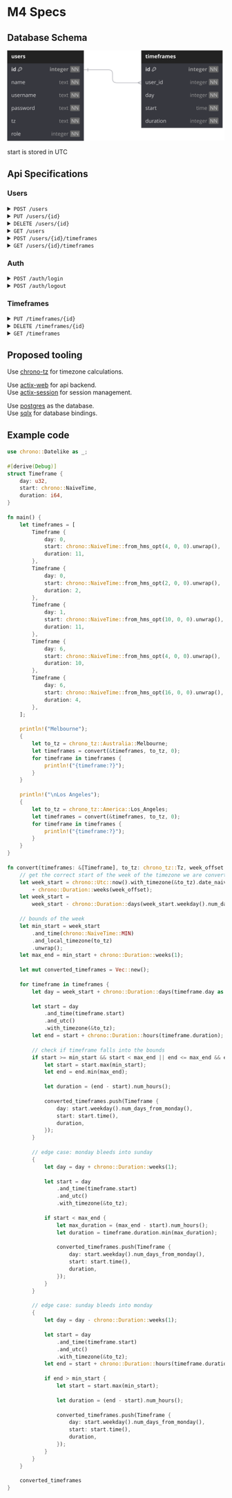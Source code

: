 # M4 Specs

## Database Schema

![Database Schema](./schema.svg)

start is stored in UTC

## Api Specifications

### Users

<details>

<summary><code>POST /users</code></summary>

#### Description

Create a new user

#### Security

role: Admin

#### Body

> | name     | type   | required |
> | -------- | ------ | -------- |
> | name     | string | ✓        |
> | username | string | ✓        |
> | password | string | ✓        |
> | tz       | text   | ✓        |

#### Responses

> | code | description |
> | ---- | ----------- |
> | 201  |             |
> | 400  |             |
> | 403  |             |

</details>

<details>

<summary><code>PUT /users/{id}</code></summary>

#### Description

Update a user

#### Security

role: Admin\
user: Own user

#### Body

> | name     | type   | required |
> | -------- | ------ | -------- |
> | name     | string |          |
> | username | string |          |
> | password | string |          |
> | tz       | text   |          |

#### Responses

> | code | description |
> | ---- | ----------- |
> | 200  |             |
> | 400  |             |
> | 403  |             |

</details>

<details>

<summary><code>DELETE /users/{id}</code></summary>

#### Description

Delete a user

#### Security

role: Admin

#### Body

> | name | type | required |
> | ---- | ---- | -------- |

#### Responses

> | code | description |
> | ---- | ----------- |
> | 200  |             |
> | 403  |             |

</details>

<details>

<summary><code>GET /users</code></summary>

#### Description

Get users

#### Body

> | name | type | required |
> | ---- | ---- | -------- |

#### Responses

> | code | description |
> | ---- | ----------- |
> | 200  | [User]      |

</details>

<details>

<summary><code>POST /users/{id}/timeframes</code></summary>

#### Description

Create a new timeframe

#### Security

role: Admin\
user: Own user

#### Body

> | name     | type    | required |
> | -------- | ------- | -------- |
> | day      | integer | ✓        |
> | start    | time    | ✓        |
> | duration | integer | ✓        |

#### Responses

> | code | description |
> | ---- | ----------- |
> | 201  |             |
> | 400  |             |
> | 403  |             |

</details>

<details>

<summary><code>GET /users/{id}/timeframes</code></summary>

#### Description

Get user timeframes

#### Body

> | name | type | required |
> | ---- | ---- | -------- |

#### Responses

> | code | description |
> | ---- | ----------- |
> | 200  | [Timeframe] |

</details>

### Auth

<details>

<summary><code>POST /auth/login</code></summary>

#### Description

Login

#### Body

> | name     | type   | required |
> | -------- | ------ | -------- |
> | username | string | ✓        |
> | password | string | ✓        |

#### Responses

> | code | description                                |
> | ---- | ------------------------------------------ |
> | 200  | Returns the session cookie in `SET-COOKIE` |
> | 400  |                                            |

</details>

<details>

<summary><code>POST /auth/logout</code></summary>

#### Description

Logout

#### Body

> | name | type | required |
> | ---- | ---- | -------- |

#### Responses

> | code | description |
> | ---- | ----------- |
> | 200  |             |
> | 400  |             |

</details>

### Timeframes

<details>

<summary><code>PUT /timeframes/{id}</code></summary>

#### Description

Update a timeframe

#### Security

role: Admin\
user: Own user

#### Body

> | name     | type    | required |
> | -------- | ------- | -------- |
> | day      | integer |          |
> | start    | time    |          |
> | duration | integer | ✓        |

#### Responses

> | code | description |
> | ---- | ----------- |
> | 200  |             |
> | 400  |             |
> | 403  |             |

</details>

<details>

<summary><code>DELETE /timeframes/{id}</code></summary>

#### Description

Delete a timeframe

#### Security

role: Admin\
user: Own user

#### Body

> | name | type | required |
> | ---- | ---- | -------- |

#### Responses

> | code | description |
> | ---- | ----------- |
> | 200  |             |
> | 403  |             |

</details>

<details>

<summary><code>GET /timeframes</code></summary>

#### Description

Get all timeframes

#### Body

> | name | type | required |
> | ---- | ---- | -------- |

#### Responses

> | code | description |
> | ---- | ----------- |
> | 200  | [Timeframe] |

</details>

## Proposed tooling

Use [chrono-tz](https://crates.io/crates/chrono-tz) for timezone calculations.

Use [actix-web](https://crates.io/crates/actix-web) for api backend.\
Use [actix-session](https://crates.io/crates/actix-session) for session management.

Use [postgres](https://www.postgresql.org/) as the database.\
Use [sqlx](https://crates.io/crates/sqlx) for database bindings.

## Example code

```rs
use chrono::Datelike as _;

#[derive(Debug)]
struct Timeframe {
    day: u32,
    start: chrono::NaiveTime,
    duration: i64,
}

fn main() {
    let timeframes = [
        Timeframe {
            day: 0,
            start: chrono::NaiveTime::from_hms_opt(4, 0, 0).unwrap(),
            duration: 11,
        },
        Timeframe {
            day: 0,
            start: chrono::NaiveTime::from_hms_opt(2, 0, 0).unwrap(),
            duration: 2,
        },
        Timeframe {
            day: 1,
            start: chrono::NaiveTime::from_hms_opt(10, 0, 0).unwrap(),
            duration: 11,
        },
        Timeframe {
            day: 6,
            start: chrono::NaiveTime::from_hms_opt(4, 0, 0).unwrap(),
            duration: 10,
        },
        Timeframe {
            day: 6,
            start: chrono::NaiveTime::from_hms_opt(16, 0, 0).unwrap(),
            duration: 4,
        },
    ];

    println!("Melbourne");
    {
        let to_tz = chrono_tz::Australia::Melbourne;
        let timeframes = convert(&timeframes, to_tz, 0);
        for timeframe in timeframes {
            println!("{timeframe:?}");
        }
    }

    println!("\nLos Angeles");
    {
        let to_tz = chrono_tz::America::Los_Angeles;
        let timeframes = convert(&timeframes, to_tz, 0);
        for timeframe in timeframes {
            println!("{timeframe:?}");
        }
    }
}

fn convert(timeframes: &[Timeframe], to_tz: chrono_tz::Tz, week_offset: i64) -> Vec<Timeframe> {
    // get the correct start of the week of the timezone we are converting to
    let week_start = chrono::Utc::now().with_timezone(&to_tz).date_naive()
        + chrono::Duration::weeks(week_offset);
    let week_start =
        week_start - chrono::Duration::days(week_start.weekday().num_days_from_monday() as i64);

    // bounds of the week
    let min_start = week_start
        .and_time(chrono::NaiveTime::MIN)
        .and_local_timezone(to_tz)
        .unwrap();
    let max_end = min_start + chrono::Duration::weeks(1);

    let mut converted_timeframes = Vec::new();

    for timeframe in timeframes {
        let day = week_start + chrono::Duration::days(timeframe.day as i64);

        let start = day
            .and_time(timeframe.start)
            .and_utc()
            .with_timezone(&to_tz);
        let end = start + chrono::Duration::hours(timeframe.duration);

        // check if timeframe falls into the bounds
        if start >= min_start && start < max_end || end <= max_end && end > min_start {
            let start = start.max(min_start);
            let end = end.min(max_end);

            let duration = (end - start).num_hours();

            converted_timeframes.push(Timeframe {
                day: start.weekday().num_days_from_monday(),
                start: start.time(),
                duration,
            });
        }

        // edge case: monday bleeds into sunday
        {
            let day = day + chrono::Duration::weeks(1);

            let start = day
                .and_time(timeframe.start)
                .and_utc()
                .with_timezone(&to_tz);

            if start < max_end {
                let max_duration = (max_end - start).num_hours();
                let duration = timeframe.duration.min(max_duration);

                converted_timeframes.push(Timeframe {
                    day: start.weekday().num_days_from_monday(),
                    start: start.time(),
                    duration,
                });
            }
        }

        // edge case: sunday bleeds into monday
        {
            let day = day - chrono::Duration::weeks(1);

            let start = day
                .and_time(timeframe.start)
                .and_utc()
                .with_timezone(&to_tz);
            let end = start + chrono::Duration::hours(timeframe.duration);

            if end > min_start {
                let start = start.max(min_start);

                let duration = (end - start).num_hours();

                converted_timeframes.push(Timeframe {
                    day: start.weekday().num_days_from_monday(),
                    start: start.time(),
                    duration,
                });
            }
        }
    }

    converted_timeframes
}
```
